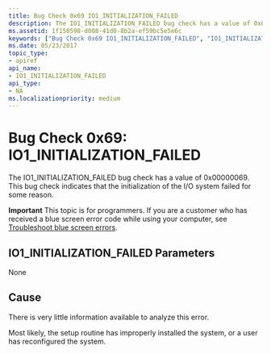 ```yaml
---
title: Bug Check 0x69 IO1_INITIALIZATION_FAILED
description: The IO1_INITIALIZATION_FAILED bug check has a value of 0x00000069. This bug check indicates that the initialization of the I/O system failed for some reason.
ms.assetid: 1f150598-d008-41d0-8b2a-ef59bc5e5e6c
keywords: ["Bug Check 0x69 IO1_INITIALIZATION_FAILED", "IO1_INITIALIZATION_FAILED"]
ms.date: 05/23/2017
topic_type:
- apiref
api_name:
- IO1_INITIALIZATION_FAILED
api_type:
- NA
ms.localizationpriority: medium
---
```


# Bug Check 0x69: IO1\_INITIALIZATION\_FAILED


The IO1\_INITIALIZATION\_FAILED bug check has a value of 0x00000069. This bug check indicates that the initialization of the I/O system failed for some reason.

**Important** This topic is for programmers. If you are a customer who has received a blue screen error code while using your computer, see [Troubleshoot blue screen errors](https://windows.microsoft.com/windows-10/troubleshoot-blue-screen-errors).

## IO1\_INITIALIZATION\_FAILED Parameters


None

Cause
-----

There is very little information available to analyze this error.

Most likely, the setup routine has improperly installed the system, or a user has reconfigured the system.

 

 




